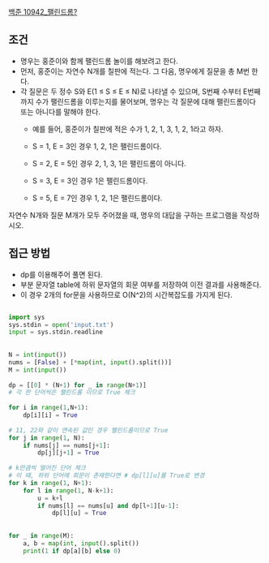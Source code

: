 
[백준 10942_팰린드롬?](https://www.acmicpc.net/problem/10942)


## 조건

- 명우는 홍준이와 함께 팰린드롬 놀이를 해보려고 한다.
- 먼저, 홍준이는 자연수 N개를 칠판에 적는다. 그 다음, 명우에게 질문을 총 M번 한다.
- 각 질문은 두 정수 S와 E(1 ≤ S ≤ E ≤ N)로 나타낼 수 있으며, S번째 수부터 E번째 까지 수가 팰린드롬을 이루는지를 물어보며, 명우는 각 질문에 대해 팰린드롬이다 또는 아니다를 말해야 한다.
	- 예를 들어, 홍준이가 칠판에 적은 수가 1, 2, 1, 3, 1, 2, 1라고 하자.

	-   S = 1, E = 3인 경우 1, 2, 1은 팰린드롬이다.
	-   S = 2, E = 5인 경우 2, 1, 3, 1은 팰린드롬이 아니다.
	-   S = 3, E = 3인 경우 1은 팰린드롬이다.
	-   S = 5, E = 7인 경우 1, 2, 1은 팰린드롬이다.

자연수 N개와 질문 M개가 모두 주어졌을 때, 명우의 대답을 구하는 프로그램을 작성하시오.



## 접근 방법

- dp를 이용해주어 풀면 된다.
- 부분 문자열 table에 하위 문자열의 회문 여부를 저장하여 이전 결과를 사용해준다.
- 이 경우 2개의 for문을 사용하므로 O(N^2)의 시간복잡도를 가지게 된다.


```python

import sys  
sys.stdin = open('input.txt')  
input = sys.stdin.readline  
  
  
N = int(input())  
nums = [False] + [*map(int, input().split())]  
M = int(input())  
  
dp = [[0] * (N+1) for _ in range(N+1)]  
# 각 한 단어씩은 팰린드롬 이므로 True 체크  
  
for i in range(1,N+1):  
    dp[i][i] = True  
  
# 11, 22와 같이 연속된 값인 경우 팰린드롬이므로 True  
for j in range(1, N):  
    if nums[j] == nums[j+1]:  
        dp[j][j+1] = True  
  
# k만큼씩 떨어진 단어 체크  
# 이 때, 하위 단어에 회문이 존재한다면 # dp[l][u]를 True로 변경  
for k in range(1, N+1):  
    for l in range(1, N-k+1):  
        u = k+l  
        if nums[l] == nums[u] and dp[l+1][u-1]:  
            dp[l][u] = True  
  
  
for _ in range(M):  
    a, b = map(int, input().split())  
    print(1 if dp[a][b] else 0)
```
